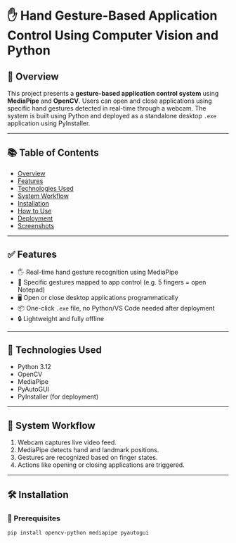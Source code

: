 # ✋ Hand Gesture-Based Application Control Using Computer Vision and Python

## 🧭 Overview

This project presents a **gesture-based application control system** using **MediaPipe** and **OpenCV**. Users can open and close applications using specific hand gestures detected in real-time through a webcam. The system is built using Python and deployed as a standalone desktop `.exe` application using PyInstaller.

---

## 📚 Table of Contents

- [Overview](#-overview)
- [Features](#-features)
- [Technologies Used](#-technologies-used)
- [System Workflow](#-system-workflow)
- [Installation](#-installation)
- [How to Use](#-how-to-use)
- [Deployment](#-deployment)
- [Screenshots](#-screenshots)

---

## ✅ Features

- 🖐 Real-time hand gesture recognition using MediaPipe
- 🧠 Specific gestures mapped to app control (e.g. 5 fingers = open Notepad)
- 🖥️ Open or close desktop applications programmatically
- 📦 One-click `.exe` file, no Python/VS Code needed after deployment
- 🔒 Lightweight and fully offline

---

## 🧰 Technologies Used

- Python 3.12
- OpenCV
- MediaPipe
- PyAutoGUI
- PyInstaller (for deployment)

---

## 🔁 System Workflow

1. Webcam captures live video feed.
2. MediaPipe detects hand and landmark positions.
3. Gestures are recognized based on finger states.
4. Actions like opening or closing applications are triggered.

---

## 🛠️ Installation

### 📌 Prerequisites

```bash
pip install opencv-python mediapipe pyautogui
